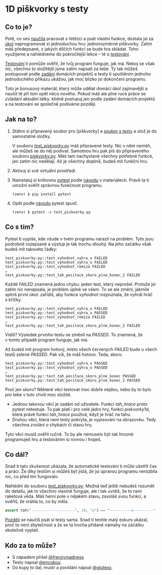 # 1D piškvorky s testy #

## Co to je? ##

Poté, co ses [naučila][defstr] pracovat s řetězci a psát vlastní funkce, dostala jsi za [úkol][handout4] naprogramovat si jednoduchou hru: jednorozměrné piškvorky. Zatím máš předepsané, z jakých dílčích funkcí se bude hra skládat. Toho využijeme a nahlédneme do pokročilejší lekce – té o [testování][testing].

[Testování][testing] ti pomůže ověřit, že tvůj program funguje, jak má. Neboj se však nic, všechno to složitější jsme zatím napsali za tebe. Ty tak můžeš postupovat podle [zadání][handout4] domácích projektů a testy ti spuštěním jednoho jednoduchého příkazu ukážou, jak moc blízko jsi dokončení programu.

Toto je bonusový materiál, který může udělat domácí úkol zajímavější a naučit tě při tom opět něco nového. Pokud máš ale plné ruce práce se zvládání aktuální látky. klidně postupuj jen podle zadání domácích projektů a na testování se společně podíváme později.

## Jak na to? ##

1. Stáhni si připravený soubor pro [piškvorky] a [soubor s testy](testpiskvorky) a ulož je do samostatné složky.

    V souboru [_test_piskvorky.py_][testpiskvorky] máš připravené testy. Nic v něm neměň, ale můžeš se do něj podívat. Samotnou hru pak piš do připraveného souboru [_piskvorky.py_][piskvorky]. Máš tam nachystané všechny potřebné funkce, jen zatím nic nedělají. Až je všechny doplníš, budeš mít funkční hru.

1. Aktivuj si své virtuální prostředí.
1. Nainstaluj si knihovnu [pytest] podle [návodu][testing] v materiálech. Právě ta ti umožní ověřit správnou funkčnost programu.

    ```shell
    (venv) $ pip install pytest
    ```

1. Opět podle [návodu][testing] pytest spusť.

    ```shell
    (venv) $ pytest -v test_piskvorky.py
    ```

## Co s tím? ##

Pytest ti vypíše, kde všude v tvém programu narazil na problém. Tyto jsou podrobně rozepsané a výstup je tak trochu dlouhý. Na jeho začátku však budeš mít takovéto řádky:

```
test_piskvorky.py::test_vyhodnot_vyhra_x FAILED
test_piskvorky.py::test_vyhodnot_vyhra_o FAILED
test_piskvorky.py::test_vyhodnot_remiza FAILED
…
test_piskvorky.py::test_tah_pocitace_skoro_plne_konec_2 FAILED
```

Každé _FAILED_ znamená jednu chybu: jeden test, který neprošel. Protože jsi zatím nic nenapsala, je problém úplně ve všem. To se ale změní, jakmile splníš první úkol: zařídíš, aby funkce _vyhodnot_ rozpoznala, že vyhrál hráč s křížky.

```
test_piskvorky.py::test_vyhodnot_vyhra_o FAILED
test_piskvorky.py::test_vyhodnot_vyhra_x PASSED
test_piskvorky.py::test_vyhodnot_remiza FAILED
…
test_piskvorky.py::test_tah_pocitace_skoro_plne_konec_2 FAILED
```

Vidíš? Výsledek prvního testu se změnil na _PASSED_. To znamená, že v tomto případě program funguje, jak má.

Až budeš mít program hotový, místo všech červených _FAILED_ bude u všech testů zelené _PASSED_. Pak víš, že máš hotovo. Teda, skoro.

```
test_piskvorky.py::test_vyhodnot_vyhra_x PASSED
test_piskvorky.py::test_vyhodnot_vyhra_o PASSED
…
test_piskvorky.py::test_tah_pocitace_skoro_plne_konec PASSED
test_piskvorky.py::test_tah_pocitace_skoro_plne_konec_2 PASSED
```

Proč jen skoro? Některé věci testovat moc dobře nejdou, nebo by to bylo pro tebe v tuto chvíli moc složité.

* Jednou takovou věcí je zadání od uživatele. Funkci _tah_hrace_ proto pytest netestuje. To pak platí i pro celé jádro hry, funkci _piskvorky1d_, která právě funkci _tah_hrace_ používá, když je hráč na tahu.
* Druhou věcí, která není testy pokryta, je vypisování na obrazovku. Tedy všechna zvolání o chybách či stavu hry.

Tyto věci musíš ověřit ručně. To by ale nemuselo být tak hrozné: programuješ hru a testováním si rovnou i hraješ.

## Co dál? ##

Snad ti tato zkušenost ukázala, že automatické testování ti může ušetřit čas a práci. Že díky testům si můžeš být jistá, že jsi úpravou programu nerozbila nic, co před tím fungovalo.

Nahlédni do souboru [_test_piskvorky.py_][testpiskvorky]. Možná teď ještě nebudeš rozumět do detailu, jak to všechno vlastně funguje, ale i tak uvidíš, že to není raketová věda. Máš herní pole v nějakém stavu, zavoláš svou funkci, a ověříš, že vrátila to, co by měla.

```python
assert tah("--------------------", 10, "x") == "----------x---------"
```

[Později][testing] se naučíš psát si testy sama. Snad ti tenhle malý exkurs ukázal, proč to není zbytečnost a že se ta trocha přidané námahy na začátku skutečně vyplatí.

## Kdo za to může? ##

* S nápadem přišel [@frenzymadness].
* Testy napsal [@encukou].
* Do kupy to dal, mustr a povídání napsal [@glutexo].

[defstr]: https://naucse.python.cz/2019/pyladies-ostrava-jaro/sessions/def-str/
[handout4]: http://pyladies.cz/v1/s004-strings/handout/handout4-ostrava.pdf
[course]: https://naucse.python.cz/2019/pyladies-ostrava-jaro/
[testing]: https://naucse.python.cz/2019/pyladies-ostrava-jaro/beginners/testing/
[venvsetup]: https://naucse.python.cz/2019/pyladies-ostrava-jaro/beginners/venv-setup/
[pytest]: https://pytest.readthedocs.io/
[testpiskvorky]: https://github.com/Glutexo/pyladies-piskvorky/blob/master/test_piskvorky.py
[piskvorky]: https://github.com/Glutexo/pyladies-piskvorky/blob/master/piskvorky.py
[@frenzymadness]: https://github.com/frenzymadness/
[@encukou]: https://github.com/encukou/
[@glutexo]: https://github.com/Glutexo/
